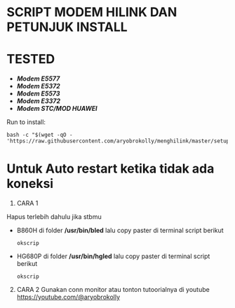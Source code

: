 # SCRIPT MODEM HILINK DAN PETUNJUK INSTALL
# TESTED
- ***Modem E5577***
- ***Modem E5372***
- ***Modem E5573***
- ***Modem E3372***
- ***Modem STC/MOD HUAWEI***


Run to install:
```
bash -c "$(wget -qO - 'https://raw.githubusercontent.com/aryobrokolly/menghilink/master/setup.sh')"
```

# Untuk Auto restart ketika tidak ada koneksi
1. CARA 1

Hapus terlebih dahulu jika stbmu 
- B860H
  di folder **/usr/bin/bled**
  lalu copy paster di terminal script berikut
  ```
  okscrip
  ```
- HG680P
  di folder **/usr/bin/hgled**
  lalu copy paster di terminal script berikut
  ```
  okscrip
  ```

2. CARA 2
  Gunakan conn monitor atau tonton tutoorialnya di youtube https://youtube.com/@aryobrokolly
